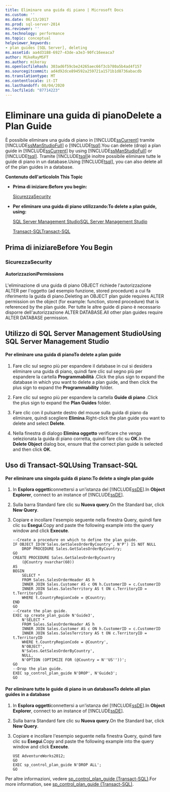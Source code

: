 ```yaml
---
title: Eliminare una guida di piano | Microsoft Docs
ms.custom: ''
ms.date: 06/13/2017
ms.prod: sql-server-2014
ms.reviewer: ''
ms.technology: performance
ms.topic: conceptual
helpviewer_keywords:
- plan guides [SQL Server], deleting
ms.assetid: aa4d3188-6927-43de-a3e3-90fc16eeaca7
author: MikeRayMSFT
ms.author: mikeray
ms.openlocfilehash: 303ad6f59cbe24265aec66f3cb780a5b4ad4f157
ms.sourcegitcommit: ad4d92dce894592a259721a1571b1d8736abacdb
ms.translationtype: MT
ms.contentlocale: it-IT
ms.lasthandoff: 08/04/2020
ms.locfileid: "87714223"
---
```

# <a name="delete-a-plan-guide"></a><span data-ttu-id="8893b-102">Eliminare una guida di piano</span><span class="sxs-lookup"><span data-stu-id="8893b-102">Delete a Plan Guide</span></span>
  <span data-ttu-id="8893b-103">È possibile eliminare una guida di piano in [!INCLUDE[ssCurrent](../../includes/sscurrent-md.md)] tramite [!INCLUDE[ssManStudioFull](../../includes/ssmanstudiofull-md.md)] o [!INCLUDE[tsql](../../includes/tsql-md.md)].</span><span class="sxs-lookup"><span data-stu-id="8893b-103">You can delete (drop) a plan guide in [!INCLUDE[ssCurrent](../../includes/sscurrent-md.md)] by using [!INCLUDE[ssManStudioFull](../../includes/ssmanstudiofull-md.md)] or [!INCLUDE[tsql](../../includes/tsql-md.md)].</span></span> <span data-ttu-id="8893b-104">Tramite [!INCLUDE[tsql](../../includes/tsql-md.md)]è inoltre possibile eliminare tutte le guide di piano in un database.</span><span class="sxs-lookup"><span data-stu-id="8893b-104">Using [!INCLUDE[tsql](../../includes/tsql-md.md)], you can also delete all of the plan guides in a database.</span></span>  
  
 <span data-ttu-id="8893b-105">**Contenuto dell'articolo**</span><span class="sxs-lookup"><span data-stu-id="8893b-105">**In This Topic**</span></span>  
  
-   <span data-ttu-id="8893b-106">**Prima di iniziare:**</span><span class="sxs-lookup"><span data-stu-id="8893b-106">**Before you begin:**</span></span>  
  
     [<span data-ttu-id="8893b-107">Sicurezza</span><span class="sxs-lookup"><span data-stu-id="8893b-107">Security</span></span>](#Security)  
  
-   <span data-ttu-id="8893b-108">**Per eliminare una guida di piano utilizzando:**</span><span class="sxs-lookup"><span data-stu-id="8893b-108">**To delete a plan guide, using:**</span></span>  
  
     [<span data-ttu-id="8893b-109">SQL Server Management Studio</span><span class="sxs-lookup"><span data-stu-id="8893b-109">SQL Server Management Studio</span></span>](#SSMSProcedure)  
  
     [<span data-ttu-id="8893b-110">Transact-SQL</span><span class="sxs-lookup"><span data-stu-id="8893b-110">Transact-SQL</span></span>](#TsqlProcedure)  
  
##  <a name="before-you-begin"></a><a name="BeforeYouBegin"></a> <span data-ttu-id="8893b-111">Prima di iniziare</span><span class="sxs-lookup"><span data-stu-id="8893b-111">Before You Begin</span></span>  
  
###  <a name="security"></a><a name="Security"></a> <span data-ttu-id="8893b-112">Sicurezza</span><span class="sxs-lookup"><span data-stu-id="8893b-112">Security</span></span>  
  
####  <a name="permissions"></a><a name="Permissions"></a> <span data-ttu-id="8893b-113">Autorizzazioni</span><span class="sxs-lookup"><span data-stu-id="8893b-113">Permissions</span></span>  
 <span data-ttu-id="8893b-114">L'eliminazione di una guida di piano OBJECT richiede l'autorizzazione ALTER per l'oggetto (ad esempio funzione, stored procedure) a cui fa riferimento la guida di piano.</span><span class="sxs-lookup"><span data-stu-id="8893b-114">Deleting an OBJECT plan guide requires ALTER permission on the object (for example: function, stored procedure) that is referenced by the plan guide.</span></span> <span data-ttu-id="8893b-115">Per tutte le altre guide di piano è necessario disporre dell'autorizzazione ALTER DATABASE.</span><span class="sxs-lookup"><span data-stu-id="8893b-115">All other plan guides require ALTER DATABASE permission.</span></span>  
  
##  <a name="using-sql-server-management-studio"></a><a name="SSMSProcedure"></a> <span data-ttu-id="8893b-116">Utilizzo di SQL Server Management Studio</span><span class="sxs-lookup"><span data-stu-id="8893b-116">Using SQL Server Management Studio</span></span>  
  
#### <a name="to-delete-a-plan-guide"></a><span data-ttu-id="8893b-117">Per eliminare una guida di piano</span><span class="sxs-lookup"><span data-stu-id="8893b-117">To delete a plan guide</span></span>  
  
1.  <span data-ttu-id="8893b-118">Fare clic sul segno più per espandere il database in cui si desidera eliminare una guida di piano, quindi fare clic sul segno più per espandere la cartella **Programmabilità** .</span><span class="sxs-lookup"><span data-stu-id="8893b-118">Click the plus sign to expand the database in which you want to delete a plan guide, and then click the plus sign to expand the **Programmability** folder.</span></span>  
  
2.  <span data-ttu-id="8893b-119">Fare clic sul segno più per espandere la cartella **Guide di piano** .</span><span class="sxs-lookup"><span data-stu-id="8893b-119">Click the plus sign to expand the **Plan Guides** folder.</span></span>  
  
3.  <span data-ttu-id="8893b-120">Fare clic con il pulsante destro del mouse sulla guida di piano da eliminare, quindi scegliere **Elimina**.</span><span class="sxs-lookup"><span data-stu-id="8893b-120">Right-click the plan guide you want to delete and select **Delete**.</span></span>  
  
4.  <span data-ttu-id="8893b-121">Nella finestra di dialogo **Elimina oggetto** verificare che venga selezionata la guida di piano corretta, quindi fare clic su **OK**.</span><span class="sxs-lookup"><span data-stu-id="8893b-121">In the **Delete Object** dialog box, ensure that the correct plan guide is selected and then click **OK**.</span></span>  
  
##  <a name="using-transact-sql"></a><a name="TsqlProcedure"></a> <span data-ttu-id="8893b-122">Uso di Transact-SQL</span><span class="sxs-lookup"><span data-stu-id="8893b-122">Using Transact-SQL</span></span>  
  
#### <a name="to-delete-a-single-plan-guide"></a><span data-ttu-id="8893b-123">Per eliminare una singola guida di piano:</span><span class="sxs-lookup"><span data-stu-id="8893b-123">To delete a single plan guide</span></span>  
  
1.  <span data-ttu-id="8893b-124">In **Esplora oggetti**connettersi a un'istanza del [!INCLUDE[ssDE](../../includes/ssde-md.md)].</span><span class="sxs-lookup"><span data-stu-id="8893b-124">In **Object Explorer**, connect to an instance of [!INCLUDE[ssDE](../../includes/ssde-md.md)].</span></span>  
  
2.  <span data-ttu-id="8893b-125">Sulla barra Standard fare clic su **Nuova query**.</span><span class="sxs-lookup"><span data-stu-id="8893b-125">On the Standard bar, click **New Query**.</span></span>  
  
3.  <span data-ttu-id="8893b-126">Copiare e incollare l'esempio seguente nella finestra Query, quindi fare clic su **Esegui**.</span><span class="sxs-lookup"><span data-stu-id="8893b-126">Copy and paste the following example into the query window and click **Execute**.</span></span>  
  
    ```  
    --Create a procedure on which to define the plan guide.  
    IF OBJECT_ID(N'Sales.GetSalesOrderByCountry', N'P') IS NOT NULL  
        DROP PROCEDURE Sales.GetSalesOrderByCountry;  
    GO  
    CREATE PROCEDURE Sales.GetSalesOrderByCountry   
        (@Country nvarchar(60))  
    AS  
    BEGIN  
        SELECT *  
        FROM Sales.SalesOrderHeader AS h   
        INNER JOIN Sales.Customer AS c ON h.CustomerID = c.CustomerID  
        INNER JOIN Sales.SalesTerritory AS t ON c.TerritoryID = t.TerritoryID  
        WHERE t.CountryRegionCode = @Country;  
    END  
    GO  
    --Create the plan guide.  
    EXEC sp_create_plan_guide N'Guide3',  
        N'SELECT *  
        FROM Sales.SalesOrderHeader AS h   
        INNER JOIN Sales.Customer AS c ON h.CustomerID = c.CustomerID  
        INNER JOIN Sales.SalesTerritory AS t ON c.TerritoryID = t.TerritoryID  
        WHERE t.CountryRegionCode = @Country',  
        N'OBJECT',  
        N'Sales.GetSalesOrderByCountry',  
        NULL,  
        N'OPTION (OPTIMIZE FOR (@Country = N''US''))';  
    GO  
    --Drop the plan guide.  
    EXEC sp_control_plan_guide N'DROP', N'Guide3';  
    GO  
    ```  
  
#### <a name="to-delete-all-plan-guides-in-a-database"></a><span data-ttu-id="8893b-127">Per eliminare tutte le guide di piano in un database</span><span class="sxs-lookup"><span data-stu-id="8893b-127">To delete all plan guides in a database</span></span>  
  
1.  <span data-ttu-id="8893b-128">In **Esplora oggetti**connettersi a un'istanza del [!INCLUDE[ssDE](../../includes/ssde-md.md)].</span><span class="sxs-lookup"><span data-stu-id="8893b-128">In **Object Explorer**, connect to an instance of [!INCLUDE[ssDE](../../includes/ssde-md.md)].</span></span>  
  
2.  <span data-ttu-id="8893b-129">Sulla barra Standard fare clic su **Nuova query**.</span><span class="sxs-lookup"><span data-stu-id="8893b-129">On the Standard bar, click **New Query**.</span></span>  
  
3.  <span data-ttu-id="8893b-130">Copiare e incollare l'esempio seguente nella finestra Query, quindi fare clic su **Esegui**.</span><span class="sxs-lookup"><span data-stu-id="8893b-130">Copy and paste the following example into the query window and click **Execute**.</span></span>  
  
    ```  
    USE AdventureWorks2012;  
    GO  
    EXEC sp_control_plan_guide N'DROP ALL';  
    GO  
    ```  
  
 <span data-ttu-id="8893b-131">Per altre informazioni, vedere [sp_control_plan_guide &#40;Transact-SQL&#41;](/sql/relational-databases/system-stored-procedures/sp-control-plan-guide-transact-sql).</span><span class="sxs-lookup"><span data-stu-id="8893b-131">For more information, see [sp_control_plan_guide &#40;Transact-SQL&#41;](/sql/relational-databases/system-stored-procedures/sp-control-plan-guide-transact-sql).</span></span>  
  
  
